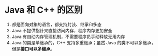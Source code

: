 # Java 和 C++ 的区别

1. 都是面向对象的语言，都支持封装、继承和多态
2. Java 不提供指针来直接访问内存，程序内存更加安全
3. Java 有自动内存管理机制，不需要程序员手动释放无用内存
4. Java 的类是单继承的，C++ 支持多重继承；虽然 Java 的类不可以多继承，但是**接口可以多继承**。
